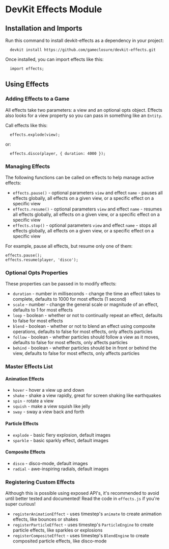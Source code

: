 DevKit Effects Module
======================

## Installation and Imports

Run this command to install devkit-effects as a dependency in your project:
```
  devkit install https://github.com/gameclosure/devkit-effects.git
```

Once installed, you can import effects like this:
```
  import effects;
```

## Using Effects

### Adding Effects to a Game

All effects take two parameters: a view and an optional opts object. Effects also looks for a view property so you can pass in something like an `Entity`.

Call effects like this:
```
  effects.explode(view);
```
or:
```
  effects.disco(player, { duration: 4000 });
```

### Managing Effects

The following functions can be called on effects to help manage active effects:

 * `effects.pause()` - optional parameters `view` and effect `name` - pauses all effects globally, all effects on a given view, or a specific effect on a specific view
 * `effects.resume()` - optional parameters `view` and effect `name` - resumes all effects globally, all effects on a given view, or a specific effect on a specific view
 * `effects.stop()` - optional parameters `view` and effect `name` - stops all effects globally, all effects on a given view, or a specific effect on a specific view

For example, pause all effects, but resume only one of them:
```
effects.pause();
effects.resume(player, 'disco');
```

### Optional Opts Properties

These properties can be passed in to modify effects:

 * `duration` - number in milliseconds - change the time an effect takes to complete, defaults to 1000 for most effects (1 second)
 * `scale` - number - change the general scale or magnitude of an effect, defaults to 1 for most effects
 * `loop` - boolean - whether or not to continually repeat an effect, defaults to false for most effects
 * `blend` - boolean - whether or not to blend an effect using composite operations, defaults to false for most effects, only affects particles
 * `follow` - boolean - whether particles should follow a view as it moves, defaults to false for most effects, only affects particles
 * `behind` - boolean - whether particles should be in front or behind the view, defaults to false for most effects, only affects particles

### Master Effects List

#### Animation Effects
 * `hover` - hover a view up and down
 * `shake` - shake a view rapidly, great for screen shaking like earthquakes
 * `spin` - rotate a view
 * `squish` - make a view squish like jelly
 * `sway` - sway a view back and forth

#### Particle Effects
 * `explode` - basic fiery explosion, default images
 * `sparkle` - basic sparkly effect, default images

#### Composite Effects
 * `disco` - disco-mode, default images
 * `radial` - awe-inspiring radials, default images


### Registering Custom Effects

Although this is possible using exposed API's, it's recommended to avoid until better tested and documented! Read the code in `effects.js` if you're super curious!

 * `registerAnimationEffect` - uses timestep's `animate` to create animation effects, like bounces or shakes
 * `registerParticleEffect` - uses timestep's `ParticleEngine` to create particle effects, like sparkles or explosions
 * `registerCompositeEffect` - uses timestep's `BlendEngine` to create composited particle effects, like disco-mode
